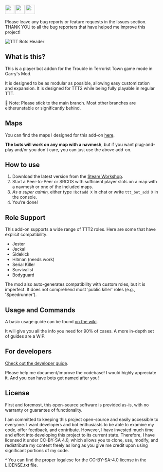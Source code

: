 <img src="https://forthebadge.com/images/badges/cc-by-sa.svg" height=30px> <img src="https://forthebadge.com/images/badges/works-on-my-machine.svg" height=30px> <img src="https://forthebadge.com/images/badges/built-with-love.svg" height=30px> 

Please leave any bug reports or feature requests in the Issues section. THANK YOU to all the bug reporters that have helped me improve this project!

![TTT Bots Header](tttbots-banner2.png)
## What is this?
This is a player bot addon for the Trouble in Terrorist Town game mode in Garry's Mod.

It is designed to be as modular as possible, allowing easy customization and expansion. It is designed for TTT2 while being fully playable in regular TTT.

📝 Note: Please stick to the main branch. Most other branches are eitherunstable or significantly behind.

## Maps

You can find the maps I designed for this add-on [here](https://www.github.com/thebigsleepjoe/TTT-Bots-2-Maps).

**The bots will work on any map with a navmesh**, but if you want plug-and-play and/or you don't care, you can just use the above add-on.

## How to use
1. Download the latest version from the [Steam Workshop](https://steamcommunity.com/sharedfiles/filedetails/?id=1256344426).
2. Start a Peer-to-Peer or SRCDS with sufficient player slots on a map with a navmesh or one of the included maps.
3. *As a super admin,* either type `!botadd X` in chat or write `ttt_bot_add X` in the console.
4. You're done!

## Role Support

This add-on supports a wide range of TTT2 roles. Here are some that have explicit compatibility:

* Jester
* Jackal
* Sidekick
* Hitman (needs work)
* Serial Killer
* Survivalist
* Bodyguard

The mod also auto-generates compatibility with custom roles, but it is imperfect. It does not comprehend most 'public killer' roles (e.g., 'Speedrunner').

## Usage and Commands
A basic usage guide can be found [on the wiki](https://github.com/thebigsleepjoe/TTT-Bots-2/wiki/Basic-Usage-Guide).

It will give you all the info you need for 90% of cases. A more in-depth set of guides are a WIP.

## For developers
[Check out the developer guide](https://github.com/thebigsleepjoe/TTT-Bots-2/wiki/Developer-Guide).

Please help me document/improve the codebase! I would highly appreciate it. And you can have bots get named after you!

## License

First and foremost, this open-source software is provided as-is, with no warranty or guarantee of functionality.

I am committed to keeping this project open-source and easily accessible to everyone. I want developers and bot enthusiasts to be able to examine my code, offer feedback, and contribute. However, I have invested much time and effort into developing this project to its current state. Therefore, I have licensed it under CC-BY-SA 4.0, which allows you to clone, use, modify, and redistribute my content freely as long as you give me credit upon using significant portions of my code.

^ You can find the proper legalese for the CC-BY-SA-4.0 license in the LICENSE.txt file.
